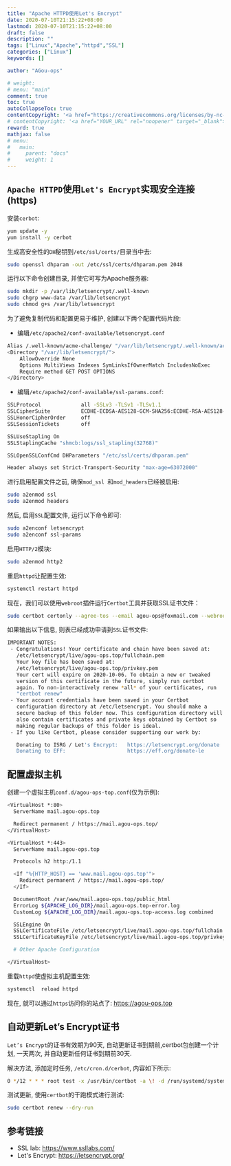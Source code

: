 ```yaml
---
title: "Apache HTTPD使用Let's Encrypt"
date: 2020-07-10T21:15:22+08:00
lastmod: 2020-07-10T21:15:22+08:00
draft: false
description: ""
tags: ["Linux","Apache","httpd","SSL"]
categories: ["Linux"]
keywords: []

author: "AGou-ops"

# weight:
# menu: "main"
comment: true
toc: true
autoCollapseToc: true
contentCopyright: '<a href="https://creativecommons.org/licenses/by-nc-nd/4.0/" rel="noopener" target="_blank">CC BY-NC-ND 4.0</a>'
# contentCopyright: '<a href="YOUR_URL" rel="noopener" target="_blank">See origin</a>'
reward: true
mathjax: false
# menu:
#   main:
#     parent: "docs"
#     weight: 1
---
```


## `Apache HTTPD`使用`Let's Encrypt`实现安全连接(https)


安装`cerbot`:

```bash
yum update -y 
yum install -y cerbot
```

生成高安全性的`DH`秘钥到`/etc/ssl/certs/`目录当中去:

<!--more-->

```bash
sudo openssl dhparam -out /etc/ssl/certs/dhparam.pem 2048
```

运行以下命令创建目录, 并使它可写为Apache服务器:

```bash
sudo mkdir -p /var/lib/letsencrypt/.well-known
sudo chgrp www-data /var/lib/letsencrypt
sudo chmod g+s /var/lib/letsencrypt
```

为了避免复制代码和配置更易于维护, 创建以下两个配置代码片段:

* 编辑`/etc/apache2/conf-available/letsencrypt.conf`
```bash
Alias /.well-known/acme-challenge/ "/var/lib/letsencrypt/.well-known/acme-challenge/"
<Directory "/var/lib/letsencrypt/">
    AllowOverride None
    Options MultiViews Indexes SymLinksIfOwnerMatch IncludesNoExec
    Require method GET POST OPTIONS
</Directory>
```

* 编辑`/etc/apache2/conf-available/ssl-params.conf`:

```bash
SSLProtocol             all -SSLv3 -TLSv1 -TLSv1.1
SSLCipherSuite          ECDHE-ECDSA-AES128-GCM-SHA256:ECDHE-RSA-AES128-GCM-SHA256:ECDHE-ECDSA-AES256-GCM-SHA384:ECDHE-RSA-AES256-GCM-SHA384:ECDHE-ECDSA-CHACHA20-POLY1305:ECDHE-RSA-CHACHA20-POLY1305:DHE-RSA-AES128-GCM-SHA256:DHE-RSA-AES256-GCM-SHA384
SSLHonorCipherOrder     off
SSLSessionTickets       off

SSLUseStapling On
SSLStaplingCache "shmcb:logs/ssl_stapling(32768)"

SSLOpenSSLConfCmd DHParameters "/etc/ssl/certs/dhparam.pem" 

Header always set Strict-Transport-Security "max-age=63072000"

```

进行启用配置文件之前, 确保`mod_ssl `和`mod_headers`已经被启用:

```bash
sudo a2enmod ssl
sudo a2enmod headers
```

然后, 启用`SSL`配置文件, 运行以下命令即可:

```bash
sudo a2enconf letsencrypt
sudo a2enconf ssl-params
```

启用`HTTP/2`模块:

```bash
sudo a2enmod http2
```
重启`httpd`让配置生效:

```bash
systemctl restart httpd
```

现在，我们可以使用`webroot`插件运行`Certbot`工具并获取SSL证书文件：

```bash
sudo certbot certonly --agree-tos --email agou-ops@foxmail.com --webroot -w /var/lib/letsencrypt/ -d agou-ops.top -d www.agou-ops.top
```

如果输出以下信息, 则表已经成功申请到`SSL`证书文件:

```bash
IMPORTANT NOTES:
 - Congratulations! Your certificate and chain have been saved at:
   /etc/letsencrypt/live/agou-ops.top/fullchain.pem
   Your key file has been saved at:
   /etc/letsencrypt/live/agou-ops.top/privkey.pem
   Your cert will expire on 2020-10-06. To obtain a new or tweaked
   version of this certificate in the future, simply run certbot
   again. To non-interactively renew *all* of your certificates, run
   "certbot renew"
 - Your account credentials have been saved in your Certbot
   configuration directory at /etc/letsencrypt. You should make a
   secure backup of this folder now. This configuration directory will
   also contain certificates and private keys obtained by Certbot so
   making regular backups of this folder is ideal.
 - If you like Certbot, please consider supporting our work by:

   Donating to ISRG / Let's Encrypt:   https://letsencrypt.org/donate
   Donating to EFF:                    https://eff.org/donate-le
```

## 配置虚拟主机

创建一个虚拟主机`conf.d/agou-ops-top.conf`(仅为示例):

```bash
<VirtualHost *:80> 
  ServerName mail.agou-ops.top

  Redirect permanent / https://mail.agou-ops.top/
</VirtualHost>

<VirtualHost *:443>
  ServerName mail.agou-ops.top

  Protocols h2 http:/1.1

  <If "%{HTTP_HOST} == 'www.mail.agou-ops.top'">
    Redirect permanent / https://mail.agou-ops.top/
  </If>

  DocumentRoot /var/www/mail.agou-ops.top/public_html
  ErrorLog ${APACHE_LOG_DIR}/mail.agou-ops.top-error.log
  CustomLog ${APACHE_LOG_DIR}/mail.agou-ops.top-access.log combined

  SSLEngine On
  SSLCertificateFile /etc/letsencrypt/live/mail.agou-ops.top/fullchain.pem
  SSLCertificateKeyFile /etc/letsencrypt/live/mail.agou-ops.top/privkey.pem

  # Other Apache Configuration

</VirtualHost>

```

重载`httpd`使虚拟主机配置生效:

```bash
systemctl  reload httpd
```

现在, 就可以通过`https`访问你的站点了: https://agou-ops.top

## 自动更新Let’s Encrypt证书

`Let’s Encrypt`的证书有效期为90天, 自动更新证书到期前,certbot包创建一个计划, 一天两次, 并自动更新任何证书到期前30天.

解决方法, 添加定时任务, `/etc/cron.d/cerbot`, 内容如下所示:

```bash
0 */12 * * * root test -x /usr/bin/certbot -a \! -d /run/systemd/system && perl -e 'sleep int(rand(3600))' && certbot -q renew --renew-hook "systemctl reload apache2"
```

测试更新, 使用`certbot`的干跑模式进行测试:

```bash
sudo certbot renew --dry-run
```

## 参考链接

* SSL lab: https://www.ssllabs.com/
* Let's Encrypt: https://letsencrypt.org/
<!--more-->
